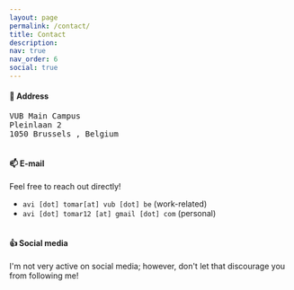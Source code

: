 ```yaml
---
layout: page
permalink: /contact/
title: Contact
description: 
nav: true
nav_order: 6
social: true
---
```



#### 🏢 Address
<p style="font-family:monospace">
VUB Main Campus <br>
Pleinlaan 2 <br>
1050 Brussels , Belgium <br>
</p>
<hr style="visibility:hidden;" />

#### 📫 E-mail
Feel free to reach out directly!
- `avi [dot] tomar[at] vub [dot] be` (work-related)
- `avi [dot] tomar12 [at] gmail [dot] com` (personal)
<hr style="visibility:hidden;" />

#### 👍 Social media
I'm not very active on social media; however, don't let that discourage you from following me!